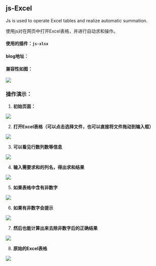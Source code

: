 ## js-Excel
Js is used to operate Excel tables and realize automatic summation.

使用js对在网页中打开Excel表格，并进行自动求和操作。

#### 使用的插件：`js-xlsx`

#### blog地址：[](http://www.caomage.com)

#### 兼容性如图：

![](https://i.imgur.com/fkyEUwH.png)

### 操作演示：

1. **初始页面：**

![](https://i.imgur.com/HXxvb6Y.png)

2. **打开Excel表格（可以点击选择文件，也可以直接将文件拖动到输入框）**

![](https://i.imgur.com/J5ZFSZQ.png)

3. **可以看见行数列数等信息**

![](https://i.imgur.com/u4N1Waz.png)

4. **输入需要求和的列名，得出求和结果**

![](https://i.imgur.com/gDb5xxG.png)

5. **如果表格中含有非数字**

![](https://i.imgur.com/C5Nt0dk.png)

6. **如果有非数字会提示**

![](https://i.imgur.com/3Yk3XiE.png)

7. **然后也能计算出来去除非数字后的正确结果**

![](https://i.imgur.com/Fv9lNaJ.png)

8. **原始的Excel表格**

![](https://i.imgur.com/jcdudLQ.png)
